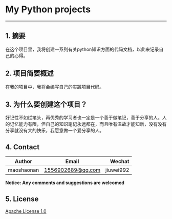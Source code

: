 # My Python projects
---
## 1. 摘要
在这个项目里，我将创建一系列有关python知识方面的代码文档，以此来记录自己的心得。

## 2. 项目简要概述
在我的项目中，我将会编写自己的实践项目代码。


## 3. 为什么要创建这个项目？
好记性不如烂笔头，再优秀的学习者也一定是一个善于做笔记，善于分享的人。人的记忆能力有限，但自己的知识笔记永远都在，而且唯有温故才能知新，没有没有分享就没有大的快乐，我愿意做一个爱分享的人。



## 4. Contact

|Author          | Email            | Wechat      |
| ---------------|:----------------:| -----------:|
| maoshaonan | 1556902689@qq.com | jiuwei992 |

**Notice:  Any comments and suggestions are welcomed**

## 5. License
[Apache License 1.0](./LICENSE)
